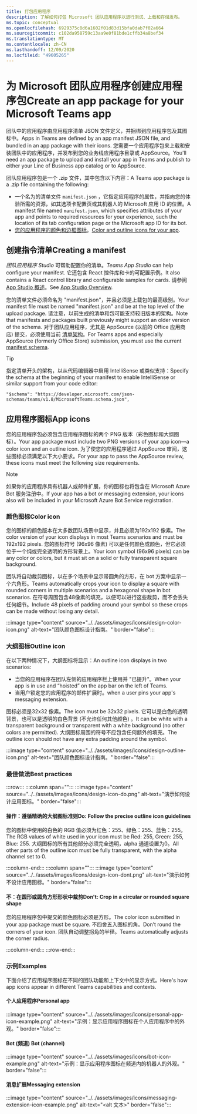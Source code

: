 ```yaml
---
title: 打包应用程序
description: 了解如何打包 Microsoft 团队应用程序以进行测试、上载和存储发布。
ms.topic: conceptual
ms.openlocfilehash: 6929375c8d6a1602f01d83d15bfa0dab7f02a664
ms.sourcegitcommit: c102da958759c13aa9e0f81bde1cffb34a8bef34
ms.translationtype: MT
ms.contentlocale: zh-CN
ms.lasthandoff: 12/09/2020
ms.locfileid: "49605265"
---
```

# <a name="create-an-app-package-for-your-microsoft-teams-app"></a><span data-ttu-id="a9929-103">为 Microsoft 团队应用程序创建应用程序包</span><span class="sxs-lookup"><span data-stu-id="a9929-103">Create an app package for your Microsoft Teams app</span></span>

<span data-ttu-id="a9929-104">团队中的应用程序由应用程序清单 JSON 文件定义，并捆绑到应用程序包及其图标中。</span><span class="sxs-lookup"><span data-stu-id="a9929-104">Apps in Teams are defined by an app manifest JSON file, and bundled in an app package with their icons.</span></span> <span data-ttu-id="a9929-105">您需要一个应用程序包来上载和安装团队中的应用程序，并发布到您的业务线应用程序目录或 AppSource。</span><span class="sxs-lookup"><span data-stu-id="a9929-105">You'll need an app package to upload and install your app in Teams and publish to either your Line of Business app catalog or to AppSource.</span></span>

<span data-ttu-id="a9929-106">团队应用程序包是一个 .zip 文件，其中包含以下内容：</span><span class="sxs-lookup"><span data-stu-id="a9929-106">A Teams app package is a .zip file containing the following:</span></span>

* <span data-ttu-id="a9929-107">一个名为的清单文件 `manifest.json` ，它指定应用程序的属性，并指向您的体验所需的资源，如其选项卡配置页或其机器人的 Microsoft 应用 ID 的位置。</span><span class="sxs-lookup"><span data-stu-id="a9929-107">A manifest file named `manifest.json`, which specifies attributes of your app and points to required resources for your experience, such the location of its tab configuration page or the Microsoft app ID for its bot.</span></span>
* <span data-ttu-id="a9929-108">[您的应用程序的颜色和边框图标](#app-icons)。</span><span class="sxs-lookup"><span data-stu-id="a9929-108">[Color and outline icons for your app](#app-icons).</span></span>

## <a name="creating-a-manifest"></a><span data-ttu-id="a9929-109">创建指令清单</span><span class="sxs-lookup"><span data-stu-id="a9929-109">Creating a manifest</span></span>

<span data-ttu-id="a9929-110">*团队应用程序 Studio* 可帮助配置你的清单。</span><span class="sxs-lookup"><span data-stu-id="a9929-110">*Teams App Studio* can help configure your manifest.</span></span> <span data-ttu-id="a9929-111">它还包含 React 控件库和卡的可配置示例。</span><span class="sxs-lookup"><span data-stu-id="a9929-111">It also contains a React control library and configurable samples for cards.</span></span> <span data-ttu-id="a9929-112">请参阅 [App Studio 概述](~/concepts/build-and-test/app-studio-overview.md)。</span><span class="sxs-lookup"><span data-stu-id="a9929-112">See [App Studio Overview](~/concepts/build-and-test/app-studio-overview.md).</span></span>

<span data-ttu-id="a9929-113">您的清单文件必须命名为 "manifest.json"，并且必须是上载包的最高级别。</span><span class="sxs-lookup"><span data-stu-id="a9929-113">Your manifest file must be named "manifest.json" and be at the top level of the upload package.</span></span> <span data-ttu-id="a9929-114">请注意，以前生成的清单和包可能支持较旧版本的架构。</span><span class="sxs-lookup"><span data-stu-id="a9929-114">Note that manifests and packages built previously might support an older version of the schema.</span></span> <span data-ttu-id="a9929-115">对于团队应用程序，尤其是 AppSource (以前的 Office 应用商店) 提交，必须使用当前 [清单架构](~/resources/schema/manifest-schema.md)。</span><span class="sxs-lookup"><span data-stu-id="a9929-115">For Teams apps and especially AppSource (formerly Office Store) submission, you must use the current [manifest schema](~/resources/schema/manifest-schema.md).</span></span>

> [!TIP]
> <span data-ttu-id="a9929-116">指定清单开头的架构，以从代码编辑器中启用 IntelliSense 或类似支持：</span><span class="sxs-lookup"><span data-stu-id="a9929-116">Specify the schema at the beginning of your manifest to enable IntelliSense or similar support from your code editor:</span></span>
>
> `"$schema": "https://developer.microsoft.com/json-schemas/teams/v1.8/MicrosoftTeams.schema.json",`

## <a name="app-icons"></a><span data-ttu-id="a9929-117">应用程序图标</span><span class="sxs-lookup"><span data-stu-id="a9929-117">App icons</span></span>

<span data-ttu-id="a9929-118">您的应用程序包必须包含应用程序图标的两个 PNG 版本（彩色图标和大纲图标）。</span><span class="sxs-lookup"><span data-stu-id="a9929-118">Your app package must include two PNG versions of your app icon—a color icon and an outline icon.</span></span> <span data-ttu-id="a9929-119">为了使您的应用程序通过 AppSource 审阅，这些图标必须满足以下大小要求。</span><span class="sxs-lookup"><span data-stu-id="a9929-119">For your app to pass the AppSource review, these icons must meet the following size requirements.</span></span>

> [!Note]
> <span data-ttu-id="a9929-120">如果你的应用程序具有机器人或邮件扩展，你的图标也将包含在 Microsoft Azure Bot 服务注册中。</span><span class="sxs-lookup"><span data-stu-id="a9929-120">If your app has a bot or messaging extension, your icons also will be included in your Microsoft Azure Bot Service registration.</span></span>

### <a name="color-icon"></a><span data-ttu-id="a9929-121">颜色图标</span><span class="sxs-lookup"><span data-stu-id="a9929-121">Color icon</span></span>

<span data-ttu-id="a9929-122">您的图标的颜色版本在大多数团队场景中显示，并且必须为192x192 像素。</span><span class="sxs-lookup"><span data-stu-id="a9929-122">The color version of your icon displays in most Teams scenarios and must be 192x192 pixels.</span></span> <span data-ttu-id="a9929-123">您的图标符号 (96x96 像素) 可以是任何颜色或颜色，但它必须位于一个纯或完全透明的方形背景上。</span><span class="sxs-lookup"><span data-stu-id="a9929-123">Your icon symbol (96x96 pixels) can be any color or colors, but it must sit on a solid or fully transparent square background.</span></span>

<span data-ttu-id="a9929-124">团队将自动裁剪图标，以在多个场景中显示带圆角的方形，在 bot 方案中显示一个六角形。</span><span class="sxs-lookup"><span data-stu-id="a9929-124">Teams automatically crops your icon to display a square with rounded corners in multiple scenarios and a hexagonal shape in bot scenarios.</span></span> <span data-ttu-id="a9929-125">在符号周围包含48像素的填充，以便可以进行这些裁剪，而不会丢失任何细节。</span><span class="sxs-lookup"><span data-stu-id="a9929-125">Include 48 pixels of padding around your symbol so these crops can be made without losing any detail.</span></span>

:::image type="content" source="../../assets/images/icons/design-color-icon.png" alt-text="团队颜色图标设计指南。" border="false":::

### <a name="outline-icon"></a><span data-ttu-id="a9929-127">大纲图标</span><span class="sxs-lookup"><span data-stu-id="a9929-127">Outline icon</span></span>

<span data-ttu-id="a9929-128">在以下两种情况下，大纲图标将显示：</span><span class="sxs-lookup"><span data-stu-id="a9929-128">An outline icon displays in two scenarios:</span></span>

* <span data-ttu-id="a9929-129">当您的应用程序在团队左侧的应用程序栏上使用并 "已提升"。</span><span class="sxs-lookup"><span data-stu-id="a9929-129">When your app is in use and “hoisted” on the app bar on the left of Teams.</span></span>
* <span data-ttu-id="a9929-130">当用户锁定您的应用程序的邮件扩展时。</span><span class="sxs-lookup"><span data-stu-id="a9929-130">when a user pins your app's messaging extension.</span></span>

<span data-ttu-id="a9929-131">图标必须是32x32 像素。</span><span class="sxs-lookup"><span data-stu-id="a9929-131">The icon must be 32x32 pixels.</span></span> <span data-ttu-id="a9929-132">它可以是白色的透明背景，也可以是透明的白色背景 (不允许任何其他颜色) 。</span><span class="sxs-lookup"><span data-stu-id="a9929-132">It can be white with a transparent background or transparent with a white background (no other colors are permitted).</span></span> <span data-ttu-id="a9929-133">大纲图标周围的符号不应包含任何额外的填充。</span><span class="sxs-lookup"><span data-stu-id="a9929-133">The outline icon should not have any extra padding around the symbol.</span></span>

:::image type="content" source="../../assets/images/icons/design-outline-icon.png" alt-text="团队颜色图标设计指南。" border="false":::

### <a name="best-practices"></a><span data-ttu-id="a9929-135">最佳做法</span><span class="sxs-lookup"><span data-stu-id="a9929-135">Best practices</span></span>

:::row:::
   :::column span="":::
:::image type="content" source="../../assets/images/icons/design-icon-do.png" alt-text="演示如何设计应用图标。" border="false":::

#### <a name="do-follow-the-precise-outline-icon-guidelines"></a><span data-ttu-id="a9929-137">操作：遵循精确的大纲图标准则</span><span class="sxs-lookup"><span data-stu-id="a9929-137">Do: Follow the precise outline icon guidelines</span></span>

<span data-ttu-id="a9929-138">您的图标中使用的白色的 RGB 值必须为红色：255、绿色：255、蓝色：255。</span><span class="sxs-lookup"><span data-stu-id="a9929-138">The RGB values of white used in your icon must be Red: 255, Green: 255, Blue: 255.</span></span> <span data-ttu-id="a9929-139">大纲图标的所有其他部分必须完全透明，alpha 通道设置为0。</span><span class="sxs-lookup"><span data-stu-id="a9929-139">All other parts of the outline icon must be fully transparent, with the alpha channel set to 0.</span></span>

   :::column-end:::
   :::column span="":::
:::image type="content" source="../../assets/images/icons/design-icon-dont.png" alt-text="演示如何不设计应用图标。" border="false":::

#### <a name="dont-crop-in-a-circular-or-rounded-square-shape"></a><span data-ttu-id="a9929-141">不：在圆形或圆角方形形状中裁剪</span><span class="sxs-lookup"><span data-stu-id="a9929-141">Don't: Crop in a circular or rounded square shape</span></span>

<span data-ttu-id="a9929-142">您的应用程序包中提交的颜色图标必须是方形。</span><span class="sxs-lookup"><span data-stu-id="a9929-142">The color icon submitted in your app package must be square.</span></span> <span data-ttu-id="a9929-143">不四舍五入图标的角。</span><span class="sxs-lookup"><span data-stu-id="a9929-143">Don’t round the corners of your icon.</span></span> <span data-ttu-id="a9929-144">团队自动调整拐角的半径。</span><span class="sxs-lookup"><span data-stu-id="a9929-144">Teams automatically adjusts the corner radius.</span></span>

   :::column-end:::
:::row-end:::

### <a name="examples"></a><span data-ttu-id="a9929-145">示例</span><span class="sxs-lookup"><span data-stu-id="a9929-145">Examples</span></span>

<span data-ttu-id="a9929-146">下面介绍了应用程序图标在不同的团队功能和上下文中的显示方式。</span><span class="sxs-lookup"><span data-stu-id="a9929-146">Here's how app icons appear in different Teams capabilities and contexts.</span></span>

#### <a name="personal-app"></a><span data-ttu-id="a9929-147">个人应用程序</span><span class="sxs-lookup"><span data-stu-id="a9929-147">Personal app</span></span>

:::image type="content" source="../../assets/images/icons/personal-app-icon-example.png" alt-text="示例：显示应用程序图标在个人应用程序中的外观。" border="false":::

#### <a name="bot-channel"></a><span data-ttu-id="a9929-149">Bot (频道) </span><span class="sxs-lookup"><span data-stu-id="a9929-149">Bot (channel)</span></span>

:::image type="content" source="../../assets/images/icons/bot-icon-example.png" alt-text="示例：显示应用程序图标在频道内的机器人的外观。" border="false":::

#### <a name="messaging-extension"></a><span data-ttu-id="a9929-151">消息扩展</span><span class="sxs-lookup"><span data-stu-id="a9929-151">Messaging extension</span></span>

:::image type="content" source="../../assets/images/icons/messaging-extension-icon-example.png" alt-text="<alt 文本>" border="false":::
